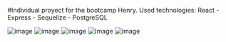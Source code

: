 #Individual proyect for the bootcamp Henry.
Used technologies: React - Express - Sequelize - PostgreSQL

![image](https://github.com/FedeOrefici/Countries/assets/86120837/e91d2a77-32a3-4a3d-864a-3c808b3dba45)
![image](https://github.com/FedeOrefici/Countries/assets/86120837/26daba4c-9280-4256-bc89-f819764bbfdf)
![image](https://github.com/FedeOrefici/Countries/assets/86120837/b7c95b8e-c315-4ff7-a541-663c82c5daf4)
![image](https://github.com/FedeOrefici/Countries/assets/86120837/dfabd6d9-ab15-49f7-bf7c-14c230d6abdc)
![image](https://github.com/FedeOrefici/Countries/assets/86120837/a78ca0ca-ee6f-46d6-8ae8-e34461601021)
